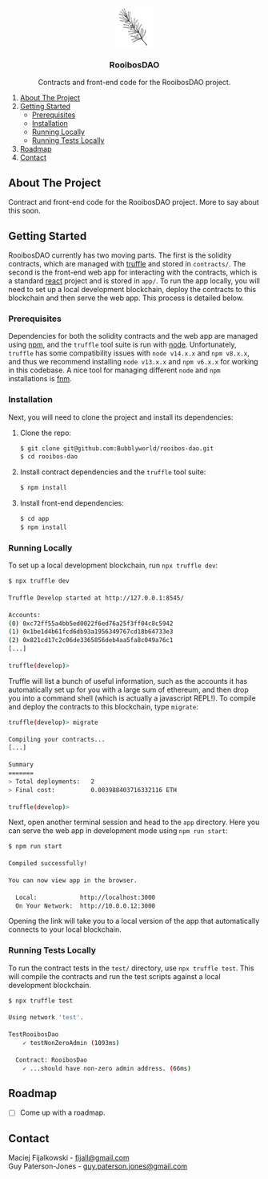 <div align="center">
  <a href="https://github.com/Bubblyworld/rooibos-dao">
    <img src="logo.png" alt="Logo" width="80" height="80">
  </a>

  <h3 align="center">RooibosDAO</h3>

  <p align="center">
    Contracts and front-end code for the RooibosDAO project.
  </p>
</div>

<ol>
  <li><a href="#about-the-project">About The Project</a></li>
  <li>
    <a href="#getting-started">Getting Started</a>
    <ul>
      <li><a href="#prerequisites">Prerequisites</a></li>
      <li><a href="#installation">Installation</a></li>
      <li><a href="#running-locally">Running Locally</a></li>
      <li><a href="#running-tests-locally">Running Tests Locally</a></li>
    </ul>
  </li>
  <li><a href="#roadmap">Roadmap</a></li>
  <li><a href="#contact">Contact</a></li>
</ol>


## About The Project

Contract and front-end code for the RooibosDAO project. More to say about this soon.


## Getting Started

RooibosDAO currently has two moving parts. The first is the solidity contracts, which are managed with [truffle](https://trufflesuite.com) and stored in `contracts/`. The second is the front-end web app for interacting with the contracts, which is a standard [react](https://reactjs.org) project and is stored in `app/`. To run the app locally, you will need to set up a local development blockchain, deploy the contracts to this blockchain and then serve the web app. This process is detailed below.

### Prerequisites

Dependencies for both the solidity contracts and the web app are managed using [npm](https://www.npmjs.com), and the `truffle` tool suite is run with [node](https://nodejs.org/en/). Unfortunately, `truffle` has some compatibility issues with `node v14.x.x` and `npm v8.x.x`, and thus we recommend installing `node v13.x.x` and `npm v6.x.x` for working in this codebase. A nice tool for managing different `node` and `npm` installations is [fnm](https://github.com/Schniz/fnm).

### Installation

Next, you will need to clone the project and install its dependencies:

1. Clone the repo:
   ```sh
   $ git clone git@github.com:Bubblyworld/rooibos-dao.git
   $ cd rooibos-dao
   ```
2. Install contract dependencies and the `truffle` tool suite:
   ```sh
   $ npm install
   ```
3. Install front-end dependencies:
   ```sh
   $ cd app
   $ npm install
   ```
   
### Running Locally

To set up a local development blockchain, run `npx truffle dev`:

```sh
$ npx truffle dev

Truffle Develop started at http://127.0.0.1:8545/

Accounts:
(0) 0xc72ff55a4bb5ed0022f6ed76a25f3ff04c8c5942
(1) 0x1be1d4b61fcd6db93a1956349767cd18b64733e3
(2) 0x821cd17c2c06de3365856deb4aa5fa8c049a76c1
[...]

truffle(develop)>
```

Truffle will list a bunch of useful information, such as the accounts it has automatically set up for you with a large sum of ethereum, and then drop you into a command shell (which is actually a javascript REPL!). To compile and deploy the contracts to this blockchain, type `migrate`:

```sh
truffle(develop)> migrate

Compiling your contracts...
[...]

Summary
=======
> Total deployments:   2
> Final cost:          0.003988403716332116 ETH

truffle(develop)>
```

Next, open another terminal session and head to the `app` directory. Here you can serve the web app in development mode using `npm run start`:

```sh
$ npm run start

Compiled successfully!

You can now view app in the browser.

  Local:            http://localhost:3000
  On Your Network:  http://10.0.0.12:3000
```

Opening the link will take you to a local version of the app that automatically connects to your local blockchain.

### Running Tests Locally

To run the contract tests in the `test/` directory, use `npx truffle test`. This will compile the contracts and run the test scripts against a local development blockchain.

```sh
$ npx truffle test

Using network 'test'.

TestRooibosDao
    ✓ testNonZeroAdmin (1093ms)

  Contract: RooibosDao
    ✓ ...should have non-zero admin address. (66ms)
```


## Roadmap

- [ ] Come up with a roadmap.


## Contact

Maciej Fijalkowski - fijall@gmail.com
<br/>
Guy Paterson-Jones - guy.paterson.jones@gmail.com
